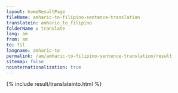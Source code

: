 ```yaml
---
layout: homeResultPage
fileName: amharic-to-filipino-sentence-translation
translatein: amharic_to_filipino
folderName : translate
lang: am
from: am
to: fil
langname: amharic-to
permalink: /am/amharic-to-filipino-sentence-translation/result
sitemap: false
nointernationalization: true
---
```

{% include result/translateinto.html %}

<script src="/js/result/translation.js" data-foldername="{{page.folderName}}" data-lang="{{page.lang}}"></script>
